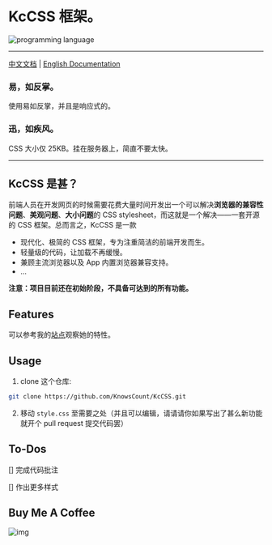 # KcCSS 框架。

![programming language](https://images.unsplash.com/photo-1523437113738-bbd3cc89fb19?ixlib=rb-1.2.1&ixid=eyJhcHBfaWQiOjEyMDd9&auto=format&fit=crop&w=1000&q=80)

---

[中文文档](README-ZH.md) | [English Documentation](README.md)

### 易，如反掌。

使用易如反掌，并且是响应式的。

### 迅，如疾风。

CSS 大小仅 25KB。挂在服务器上，简直不要太快。

---

## KcCSS 是甚？

前端人员在开发网页的时候需要花费大量时间开发出一个可以解决**浏览器的兼容性问题**、**美观问题**、**大小问题**的 CSS stylesheet，而这就是一个解决——一套开源的 CSS 框架。总而言之，KcCSS 是一款

- 现代化、极简的 CSS 框架，专为注重简洁的前端开发而生。
- 轻量级的代码，让加载不再缓慢。
- 兼顾主流浏览器以及 App 内置浏览器兼容支持。
- ...

**注意：项目目前还在初始阶段，不具备可达到的所有功能。**

## Features

可以参考我的[站点](http://ebooks.knowscount.cc)观察她的特性。

## Usage

1. clone 这个仓库:
```bash
git clone https://github.com/KnowsCount/KcCSS.git
```
2. 移动 `style.css` 至需要之处（并且可以编辑，请请请你如果写出了甚么新功能就开个 pull request 提交代码罢）


## To-Dos

[] 完成代码批注

[] 作出更多样式

## Buy Me A Coffee

![img](http://docs.knowscount.cc/wp-content/uploads/2020/07/IMG_138520200705-095413.jpg)
